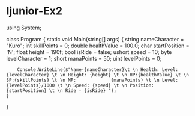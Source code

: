 # Ijunior-Ex2
using System;

class Program
{
    static void Main(string[] args)
    {
        string nameCharacter = "Kuro";
        int skillPoints = 0;
        double healthValue = 100.0;
        char startPosition = 'N';
        float height = 190f;
        bool isRide = false;
        ushort speed = 10;
        byte levelCharacter = 1;
        short manaPoints = 50;
        uint levelPoints = 0;

        Console.WriteLine($"Name-{nameCharacter}\t \n Health: Level: {levelCharacter} \t \n Height: {height} \t \n HP:{healthValue} \t \n SP:{skillPoints} \t \n MP:             {manaPoints} \t \n Level: {levelPoints}/1000 \t \n Speed: {speed} \t \n Position: {startPosition} \t \n Ride - {isRide} ");
    } 

}
